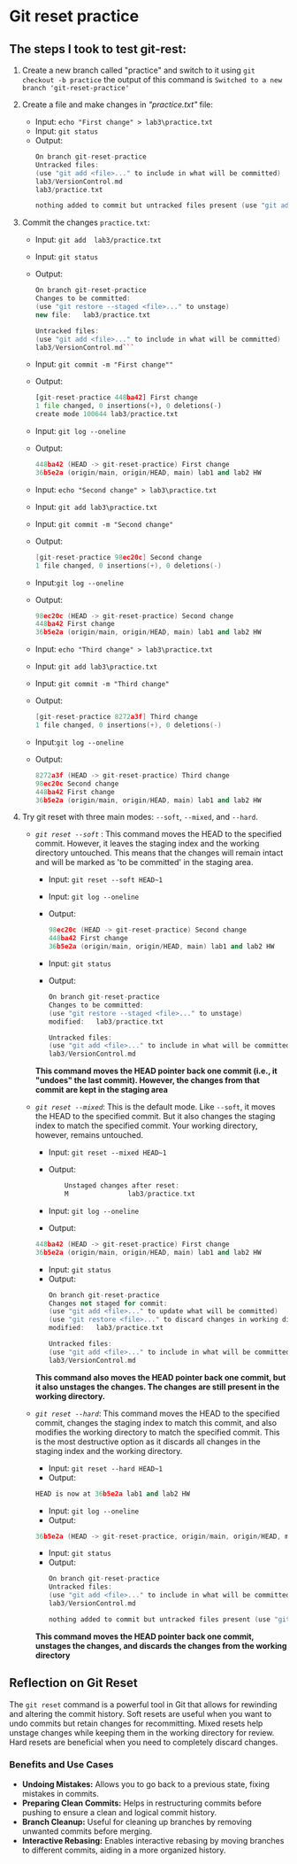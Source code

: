 # Git reset practice 

## The steps I took to test git-rest:
1. Create a new branch called "practice" and switch to it using `git checkout -b practice` the output of this command is     `Switched to a new branch 'git-reset-practice'`
2. Create a file and make changes in *"practice.txt"* file:
    - Input:
    `echo "First change" > lab3\practice.txt `
    - Input:
    `git status`
    - Output: 
        ```c++
        On branch git-reset-practice
        Untracked files:
        (use "git add <file>..." to include in what will be committed)
        lab3/VersionControl.md
        lab3/practice.txt

        nothing added to commit but untracked files present (use "git add" to track)
        ```
3. Commit the changes `practice.txt`:

    - Input:
    `git add  lab3/practice.txt `

    - Input:
    `git status`

    - Output:
        ```c++
        On branch git-reset-practice
        Changes to be committed:
        (use "git restore --staged <file>..." to unstage)
        new file:   lab3/practice.txt

        Untracked files:
        (use "git add <file>..." to include in what will be committed)
        lab3/VersionControl.md```

    - Input: `git commit -m "First change""`

    - Output: 
        ```Python
        [git-reset-practice 448ba42] First change
        1 file changed, 0 insertions(+), 0 deletions(-)
        create mode 100644 lab3/practice.txt
        ```
    
    
    - Input: `git log --oneline `
    - Output:
        ```c++
        448ba42 (HEAD -> git-reset-practice) First change
        36b5e2a (origin/main, origin/HEAD, main) lab1 and lab2 HW
        ```
    
    
    
    - Input: `echo "Second change" > lab3\practice.txt `
    - Input: ` git add lab3\practice.txt `
    - Input: `git commit -m "Second change"`


    - Output: 
        ```c++
        [git-reset-practice 98ec20c] Second change
        1 file changed, 0 insertions(+), 0 deletions(-)
        ```
    - Input:`git log --oneline `
    - Output: 
        ```c++
        98ec20c (HEAD -> git-reset-practice) Second change
        448ba42 First change
        36b5e2a (origin/main, origin/HEAD, main) lab1 and lab2 HW
        ```
    
    - Input: `echo "Third change" > lab3\practice.txt `
    - Input: ` git add lab3\practice.txt `
    - Input: `git commit -m "Third change"`

    - Output: 
        ```c++
        [git-reset-practice 8272a3f] Third change
        1 file changed, 0 insertions(+), 0 deletions(-)
        ```
    - Input:`git log --oneline `
    - Output: 
        ```c++
        8272a3f (HEAD -> git-reset-practice) Third change
        98ec20c Second change
        448ba42 First change
        36b5e2a (origin/main, origin/HEAD, main) lab1 and lab2 HW
        ```

4. Try git reset with three main modes: `--soft`, `--mixed`, and `--hard`. 
    - *`git reset --soft`* :  This command moves the HEAD to the specified commit. However, it leaves the staging index and the working directory untouched. This means that the changes will remain intact and will be marked as 'to be committed' in the staging area.
        - Input: `git reset --soft HEAD~1`
        
        - Input: `git log --oneline `
        - Output:
            ```c++
            98ec20c (HEAD -> git-reset-practice) Second change
            448ba42 First change
            36b5e2a (origin/main, origin/HEAD, main) lab1 and lab2 HW
            ```


        - Input: `git status`
        - Output: 
            ```c++
            On branch git-reset-practice
            Changes to be committed:
            (use "git restore --staged <file>..." to unstage)
            modified:   lab3/practice.txt

            Untracked files:
            (use "git add <file>..." to include in what will be committed)
            lab3/VersionControl.md
            ```
        **This command moves the HEAD pointer back one commit (i.e., it "undoes" the last commit). However, the changes from that commit are kept in the staging area**
    -  *`git reset --mixed`*: This is the default mode. Like `--soft`, it moves the HEAD to the specified commit. But it also changes the staging index to match the specified commit. Your working directory, however, remains untouched.

        - Input:
        `git reset --mixed HEAD~1`
        - Output:
            ```c++
                Unstaged changes after reset:
                M               lab3/practice.txt 
            ```

        - Input:
        `git log --oneline`
        - Output:
        ``` c++
        448ba42 (HEAD -> git-reset-practice) First change
        36b5e2a (origin/main, origin/HEAD, main) lab1 and lab2 HW
        ```
        - Input: `git status `
        - Output:
            ```c++
            On branch git-reset-practice
            Changes not staged for commit:
            (use "git add <file>..." to update what will be committed)
            (use "git restore <file>..." to discard changes in working directory)
            modified:   lab3/practice.txt

            Untracked files:
            (use "git add <file>..." to include in what will be committed)
            lab3/VersionControl.md
            ```
         **This command also moves the HEAD pointer back one commit, but it also unstages the changes. The changes are still present in the working directory.**
    - *`git reset --hard`*: This command moves the HEAD to the specified commit, changes the staging index to match this commit, and also modifies the working directory to match the specified commit. This is the most destructive option as it discards all changes in the staging index and the working directory.

        - Input: `git reset --hard HEAD~1`
        - Output: 
        ```c++
        HEAD is now at 36b5e2a lab1 and lab2 HW
        ```
        - Input:
        `git log --oneline`
        - Output:
        ``` c++
        36b5e2a (HEAD -> git-reset-practice, origin/main, origin/HEAD, main) lab1 and lab2 HW
        ```
        - Input: `git status `
        - Output:
            ```c++
            On branch git-reset-practice
            Untracked files:
            (use "git add <file>..." to include in what will be committed)
            lab3/VersionControl.md

            nothing added to commit but untracked files present (use "git add" to track)
            ```
        **This command moves the HEAD pointer back one commit, unstages the changes, and discards the changes from the working directory**



## Reflection on Git Reset

The `git reset` command is a powerful tool in Git that allows for rewinding and altering the commit history. Soft resets are useful when you want to undo commits but retain changes for recommitting. Mixed resets help unstage changes while keeping them in the working directory for review. Hard resets are beneficial when you need to completely discard changes.

### Benefits and Use Cases

- **Undoing Mistakes:** Allows you to go back to a previous state, fixing mistakes in commits.
- **Preparing Clean Commits:** Helps in restructuring commits before pushing to ensure a clean and logical commit history.
- **Branch Cleanup:** Useful for cleaning up branches by removing unwanted commits before merging.
- **Interactive Rebasing:** Enables interactive rebasing by moving branches to different commits, aiding in a more organized history.

